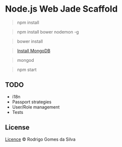 # Node.js Web Jade Scaffold

> npm install

> npm install bower nodemon -g

> bower install

> [Install MongoDB](https://www.mongodb.org/downloads)

> mongod

> npm start

## TODO

* i18n
* Passport strategies
* User/Role management
* Tests

## License

[Licence](https://github.com/rodrigogs/nodejs-web-jade-scaffold/blob/master/LICENSE) © Rodrigo Gomes da Silva
